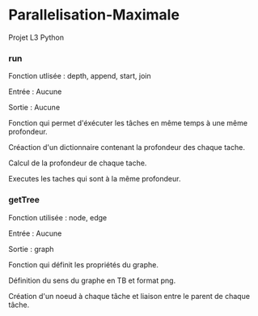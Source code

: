 # Parallelisation-Maximale
Projet L3 Python

### run
Fonction utlisée : depth, append, start, join


Entrée : Aucune


Sortie : Aucune



Fonction qui permet d'éxécuter les tâches en même temps à une même profondeur.


Créaction d'un dictionnaire contenant la profondeur des chaque tache.


Calcul de la profondeur de chaque tache.


Executes les taches qui sont à la même profondeur.


### getTree
Fonction utilisée :  node, edge


Entrée : Aucune


Sortie : graph


Fonction qui définit les propriétés du graphe.


Définition du sens du graphe en TB et format png.


Création d'un noeud à chaque tâche et liaison entre le parent de chaque tâche.
